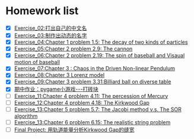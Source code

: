 # Homework list
- [x] [Exercise_02:打出自己的中文名](https://github.com/wzrwisdom/compuational_physics_N2015301020068/tree/master/Exercise_02)
- [x] [Exercise_03:制作出动态的名字](https://github.com/wzrwisdom/compuational_physics_N2015301020068/tree/master/Exercise_03)
- [x] [Exercise_04:Chapter 1 problem 1.5: The decay of two kinds of particles](https://github.com/wzrwisdom/compuational_physics_N2015301020068/blob/master/README(cha1).md)
- [x] [Exercise_05:Chapter 2 problem 2.9: The cannon](https://github.com/wzrwisdom/compuational_physics_N2015301020068/blob/master/README(chap2).md)
- [x] [Exercise_06:Chapter 2 problem 2.19: The spin of baseball and Visaual motion of baseball](https://www.zybuluo.com/mdeditor#917161-full-reader)
- [x] [Exercise_07:Chapter 3 : Chaos in the Driven Non-linear Pendulum](https://www.zybuluo.com/mdeditor#929260-full-reader)
- [x] [Exercise_08:Chapter 3 Lorenz model](https://www.zybuluo.com/mdeditor#full-reader)
- [x] [Exercise_09:Chapter 3 problem 3.31:Billiard ball on diverse table](https://www.zybuluo.com/mdeditor#946551-full-reader)
- [x] [期中作业：pygame小游戏---打砖块]()
- [ ] [Exercise_11:Chapter 4 problem 4.11: The percession of Mercury]()
- [ ] [Exercise_12:Chapter 4 problem 4.18: The Kirkwood Gap]()
- [ ] [Exercise_13:Chapter 5 problem 5.7: The Jacobi method v.s. The SOR algorithm]()
- [ ] [Exercise_13:Chapter 6 problem 6.15: The realistic string problem]()
- [ ] [Final Project: 用轨道能量分析Kirkwood Gap的缝宽]()
